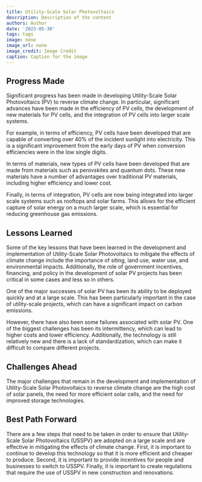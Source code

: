 ```yaml
---
title: Utility-Scale Solar Photovoltaics
description: Description of the content
authors: Author
date: '2023-05-30'
tags: tags
image: none
image_url: none
image_credit: Image Credit
caption: Caption for the image
---
```


## Progress Made

Significant progress has been made in developing Utility-Scale Solar Photovoltaics (PV) to reverse climate change. In particular, significant advances have been made in the efficiency of PV cells, the development of new materials for PV cells, and the integration of PV cells into larger scale systems.

For example, in terms of efficiency, PV cells have been developed that are capable of converting over 40% of the incident sunlight into electricity. This is a significant improvement from the early days of PV when conversion efficiencies were in the low single digits.

In terms of materials, new types of PV cells have been developed that are made from materials such as perovskites and quantum dots. These new materials have a number of advantages over traditional PV materials, including higher efficiency and lower cost.

Finally, in terms of integration, PV cells are now being integrated into larger scale systems such as rooftops and solar farms. This allows for the efficient capture of solar energy on a much larger scale, which is essential for reducing greenhouse gas emissions.

## Lessons Learned

Some of the key lessons that have been learned in the development and implementation of Utility-Scale Solar Photovoltaics to mitigate the effects of climate change include the importance of siting, land use, water use, and environmental impacts. Additionally, the role of government incentives, financing, and policy in the development of solar PV projects has been critical in some cases and less so in others.

One of the major successes of solar PV has been its ability to be deployed quickly and at a large scale. This has been particularly important in the case of utility-scale projects, which can have a significant impact on carbon emissions.

However, there have also been some failures associated with solar PV. One of the biggest challenges has been its intermittency, which can lead to higher costs and lower efficiency. Additionally, the technology is still relatively new and there is a lack of standardization, which can make it difficult to compare different projects.

## Challenges Ahead

The major challenges that remain in the development and implementation of Utility-Scale Solar Photovoltaics to reverse climate change are the high cost of solar panels, the need for more efficient solar cells, and the need for improved storage technologies.

## Best Path Forward

There are a few steps that need to be taken in order to ensure that Utility-Scale Solar Photovoltaics (USSPV) are adopted on a large scale and are effective in mitigating the effects of climate change. First, it is important to continue to develop this technology so that it is more efficient and cheaper to produce. Second, it is important to provide incentives for people and businesses to switch to USSPV. Finally, it is important to create regulations that require the use of USSPV in new construction and renovations.
